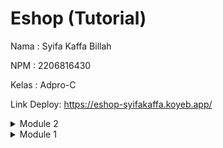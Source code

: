 # Eshop (Tutorial)

Nama    : Syifa Kaffa Billah

NPM     : 2206816430

Kelas   : Adpro-C

Link Deploy: https://eshop-syifakaffa.koyeb.app/

<details>
    <summary>Module 2</summary>

## Reflection - Module 2
Code Coverage: 100%

>List the code quality issue(s) that you fixed during the exercise and explain your strategy on fixing them.

Salah satu _code quality issue_ yang saya hadapi adalah tidak konsistenya penamaan method class Product. Ketidak konsistenan tersebut membuat unit test yang saya gunakan tidak terpanggil, sebab saya salah memanggil nama method.
Strategi yang saya gunakan untuk memperbaiki isu tersebut adalah mengganti penamaan method-method agar menjadi lebih konsisten, seperti jika berkaitan dengan Product maka saya akan menambahkan kata "product" di nama methodnya.

>Look at your CI/CD workflows (GitHub)/pipelines (GitLab). Do you think the current implementation has met the definition of Continuous Integration and Continuous Deployment? Explain the reasons (minimum 3 sentences)!

Ya, saya rasa CI/CD workflows yang saya implementasikan saat ini sudah sesuai dengan definisi dari CI/CD. Untuk penerapan Continuous Integration (CI), saya telah mengintegrasikan berbagai alat pengujian seperti JUnit, OSSF Scorecard, dan SonarCloud. Tools-tools tersebut dibuat untuk mengawasi kode yang diperbarui, menjamin integrasinya yang lancar, dan memvalidasi fungsionalitasnya.
Untuk Continuous Deployment (CD), saya telah mengkonfigurasi proses *deployment* otomatis ke Koyeb menggunakan Dockerfile. Ini memungkinkan _deployment_ aplikasi yang cepat dan efisien setelah proses CI selesai.

</details>

<details>
<summary>Module 1</summary>

## Reflection 1 - Module 1

Saya rasa, kode yang saya buat sudah cukup baik dalam menerapkan Clean dan Secure Code. Saya telah mengimplementasikan penamaan variabel dan method yang deskriptif sesuai dengan fungsinya, sehingga penamaan tersebut lebih bermakna. Selain itu, saya juga menambahkan beberapa comments pada kode-kode yang dirasa memang membutuhkannya. Terkait secure coding, saya masih merasa belum sepenuhnya secure. Namun, beberapa secure coding yang sudah saya terapkan, yaitu pembuatan Id Product menggunaan UUID agar orang lain tidak mudah untuk menebaknya. Terkait masalah yang dihadapi, saya sempat mendapati beberapa error pada saat run, salah satunya yaitu saat melakukan redirect ke page lain yang membutuhkan Id Product. Pada saat error, website menampilkan page yang berisi banyak ringkasan error. Hal tersebut tentu bisa ditingkatkan dengan membuat scenario page yang dituju jika terdapat error, sehingga program yang dimiliki bisa lebih clean dan nyaman digunakan.

## Reflection 2 - Module 1
Setelah membuat unit-test, saya merasa bahwa sebagai seorang developer sangat penting untuk melakukan pengujian terlebih dahulu, sebab bisa saja code yang kita anggap benar ternyata masih akan menimbulkan error. Seperti yang terjadi pada saya, yaitu pada method create product yang ternyata id bisa saja ter set dua kali yang mengakibatkan error. Saya juga merasa bahwa kemampuan saya dalam membuat unit-test masih sangat minim, terutama pada saat membuat funtional-test. Sehingga saya harus lebih meningkatkan pemahaman terhadap unit-test.

Terkait jumlah unit test yang harus dibuat dalam sebuah class, saya rasa kita harus menyesuaikan jumlahnya dengan beberapa pertimbangan, seperti kekompleksitasan sebuah class atau berdasarkan  jumlah method yang ada.  Namun satu hal yang pasti, usahakan untuk minimal memiliki 1 unit-test pada sebuah program.

Untuk memastikan unit-test yang kita buat sudah cukup baik, kita bisa mencoba beberapa unit-test dengan test case yang bisa saja outlier. Lalu, saya rasa jika code kita memiliki 100% code coverage, itu tidak berarti kode kita tidak akan mengalami bug/error.
</details>
